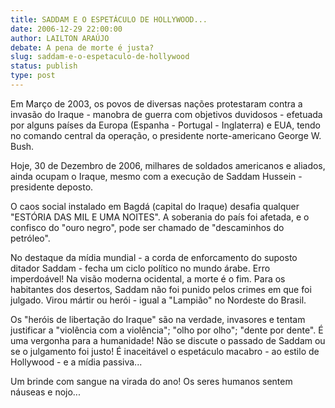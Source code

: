 ```yaml
---
title: SADDAM E O ESPETÁCULO DE HOLLYWOOD...
date: 2006-12-29 22:00:00
author: LAILTON ARAÚJO
debate: A pena de morte é justa?
slug: saddam-e-o-espetaculo-de-hollywood
status: publish 
type: post
---
```


  

Em Março de 2003, os povos de diversas nações protestaram contra a invasão do Iraque - manobra de guerra com objetivos duvidosos - efetuada por alguns países da Europa (Espanha - Portugal - Inglaterra) e EUA, tendo no comando central da operação, o presidente norte-americano George W. Bush.   

  

Hoje, 30 de Dezembro de 2006, milhares de soldados americanos e aliados, ainda ocupam o Iraque, mesmo com a execução de Saddam Hussein - presidente deposto.   

  

O caos social instalado em Bagdá (capital do Iraque) desafia qualquer "ESTÓRIA DAS MIL E UMA NOITES". A soberania do país foi afetada, e o confisco do "ouro negro", pode ser chamado de "descaminhos do petróleo".   

  

No destaque da mídia mundial - a corda de enforcamento do suposto ditador Saddam - fecha um ciclo político no mundo árabe. Erro imperdoável! Na visão moderna ocidental, a morte é o fim. Para os habitantes dos desertos, Saddam não foi punido pelos crimes em que foi julgado. Virou mártir ou herói - igual a "Lampião" no Nordeste do Brasil.   

  

Os "heróis de libertação do Iraque" são na verdade, invasores e tentam justificar a "violência com a violência"; "olho por olho"; "dente por dente". É uma vergonha para a humanidade! Não se discute o passado de Saddam ou se o julgamento foi justo! É inaceitável o espetáculo macabro - ao estilo de Hollywood - e a mídia passiva...   

  

Um brinde com sangue na virada do ano! Os seres humanos sentem náuseas e nojo...
